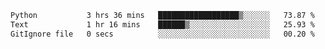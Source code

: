 <!--START_SECTION:waka-->

```txt
Python           3 hrs 36 mins   ██████████████████▒░░░░░░   73.87 %
Text             1 hr 16 mins    ██████▒░░░░░░░░░░░░░░░░░░   25.93 %
GitIgnore file   0 secs          ░░░░░░░░░░░░░░░░░░░░░░░░░   00.20 %
```

<!--END_SECTION:waka-->

